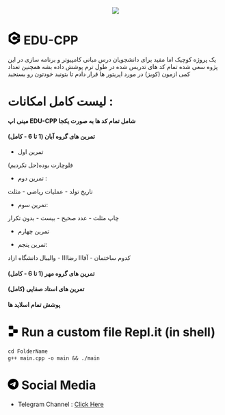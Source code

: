 <div align="center"><img src="https://pub-f3b44c90882f4cd189da08d385eb4a7e.r2.dev/app.png" width="700"></div>

# <img src="https://raw.githubusercontent.com/ahspace7/EDU-CPP/main/object-storage/cpp.svg" width="30" heght="3-">  EDU-CPP
یک پروژه کوچیک اما مفید برای دانشجویان درس مبانی کامپیوتر و برنامه سازی
در این پژوه سعی شده تمام کد های تدریس شده در طول ترم پوشش داده بشه همچنین تعداد کمی ازمون  (کویز) در مورد اپریتور ها قرار دادم تا بتونید خودتون رو بسنجید

# لیست کامل امکانات :
#### مینی اپ EDU-CPP  شامل تمام کد ها به صورت یکجا
#### تمرین های گروه آبان (1 تا 6 - کامل)
* تمرین اول

فلوچارت بوده(حل نکردیم)

* تمرین دوم : 

 تاریخ تولد -  عملیات ریاضی - مثلث

* تمرین سوم:

 چاپ مثلث - عدد صحیح - بیست - بدون تکرار

* تمرین چهارم


* تمرین پنجم:

 کدوم ساختمان - آقااا رضاااا - والیبال دانشگاه ازاد
#### تمرین های گروه مهر (1 تا 6 - کامل)
#### تمرین های استاد صفایی (کامل)
#### پوشش تمام اسلاید ها

# <img src="https://raw.githubusercontent.com/ahspace7/EDU-CPP/main/object-storage/replit.svg" width="25" height="25"> Run a custom file Repl.it (in shell)
```run
cd FolderName
g++ main.cpp -o main && ./main
```
# <img src="https://raw.githubusercontent.com/ahspace7/EDU-CPP/main/object-storage/social.svg" width="25"> Social Media
- Telegram Channel : [Click Here](https://t.me/LE_CEIT_QIAU)
